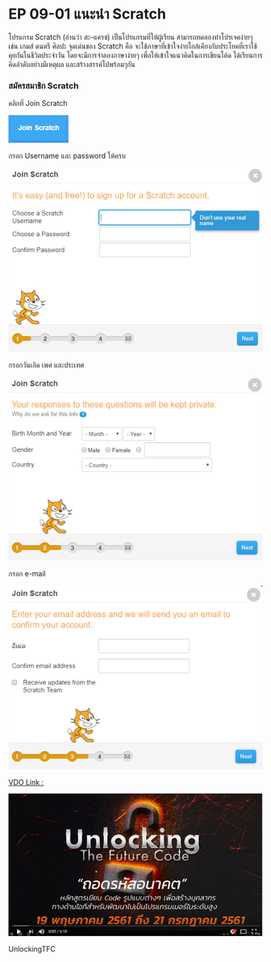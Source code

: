 # EP 09-01 แนะนำ Scratch

  โปรแกรม Scratch (อ่านว่า สะ-แครช) 
  เป็นโปรแกรมที่ให้ผู้เรียน สามารถทดลองทำโปรเจคง่ายๆ เช่น เกมส์ ดนตรี ศิลปะ 
  จุดเด่นของ Scratch คือ จะใช้ภาษาที่เข้าใจง่ายใกล้เคียงกับประโยคที่เราใช้คุยกันในชีวิตประจำวัน
  โดยจะมีการจำลองภาษาง่ายๆ เพื่อให้เข้าใจแนวคิดในการเขียนโค้ด
  ได้เรียนการคิดลำดับอย่างมีเหตุผล และสร้างสรรค์ไปพร้อมๆกัน  
  

### สมัครสมาชิก Scratch

คลิกที่ Join Scratch  

![](images/EP09/090101.PNG)

กรอก Username และ password ให้ครบ  

![](images/EP09/090102.PNG)  

กรอกวันเกิด เพศ และประเทศ

![](images/EP09/090103.PNG)  

กรอก e-mail  

![](images/EP09/090104.PNG)  

[VDO Link : ](https://youtu.be/1yrYHTNRGjs)

[![IMAGE ALT TEXT HERE](images/EP09/Items.PNG)](https://youtu.be/1yrYHTNRGjs)

UnlockingTFC

